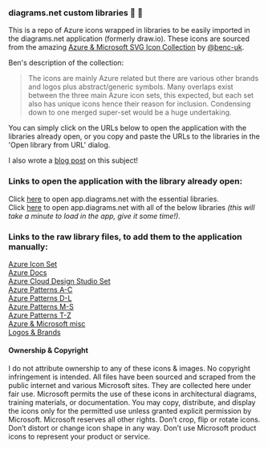 ### diagrams.net custom libraries :rocket: :metal:
This is a repo of Azure icons wrapped in libraries to be easily imported in the diagrams.net application (formerly draw.io).
These icons are sourced from the amazing [Azure & Microsoft SVG Icon Collection](https://code.benco.io/icon-collection/) by [@benc-uk](https://github.com/benc-uk).

Ben's description of the collection:
>The icons are mainly Azure related but there are various other brands and logos plus abstract/generic symbols.
>Many overlaps exist between the three main Azure icon sets, this expected, but each set also has unique icons hence their reason for inclusion. Condensing down to one merged super-set would be a huge undertaking.

You can simply click on the URLs below to open the application with the libraries already open, or you copy and paste the URLs to the libraries in the 'Open library from URL' dialog.

I also wrote a [blog post]() on this subject!

### Links to open the application with the library already open:
Click [here](https://app.diagrams.net/?splash=0&libs=general&clibs=Uhttps://raw.githubusercontent.com/DaveRuijter/diagrams.net/master/1.%20Azure%20Icon%20Set;Uhttps://raw.githubusercontent.com/DaveRuijter/diagrams.net/master/2.%20Azure%20Docs) to open app.diagrams.net with the essential libraries.  
Click [here](https://app.diagrams.net/?splash=0&libs=general&clibs=Uhttps://raw.githubusercontent.com/DaveRuijter/diagrams.net/master/1.%20Azure%20Icon%20Set;Uhttps://raw.githubusercontent.com/DaveRuijter/diagrams.net/master/2.%20Azure%20Docs;Uhttps://raw.githubusercontent.com/DaveRuijter/diagrams.net/master/3.%20Azure%20Cloud%20Design%20Studio%20Set;Uhttps://raw.githubusercontent.com/DaveRuijter/diagrams.net/master/4.%20Azure%20Patterns%20A-C;Uhttps://raw.githubusercontent.com/DaveRuijter/diagrams.net/master/5.%20Azure%20Patterns%20D-L;Uhttps://raw.githubusercontent.com/DaveRuijter/diagrams.net/master/6.%20Azure%20Patterns%20M-S;Uhttps://raw.githubusercontent.com/DaveRuijter/diagrams.net/master/7.%20Azure%20Patterns%20T-Z;Uhttps://raw.githubusercontent.com/DaveRuijter/diagrams.net/master/8.%20Azure%20%26%20Microsoft%20misc;Uhttps://raw.githubusercontent.com/DaveRuijter/diagrams.net/master/9.%20Logos%20%26%20brands) to open app.diagrams.net with all of the below libraries _(this will take a minute to load in the app, give it some time!)_.

### Links to the raw library files, to add them to the application manually:

[Azure Icon Set](https://raw.githubusercontent.com/DaveRuijter/diagrams.net/master/1.%20Azure%20Icon%20Set)  
[Azure Docs](https://raw.githubusercontent.com/DaveRuijter/diagrams.net/master/2.%20Azure%20Docs)  
[Azure Cloud Design Studio Set](https://raw.githubusercontent.com/DaveRuijter/diagrams.net/master/3.%20Azure%20Cloud%20Design%20Studio%20Set)  
[Azure Patterns A-C](https://raw.githubusercontent.com/DaveRuijter/diagrams.net/master/4.%20Azure%20Patterns%20A-C)  
[Azure Patterns D-L](https://raw.githubusercontent.com/DaveRuijter/diagrams.net/master/5.%20Azure%20Patterns%20D-L)  
[Azure Patterns M-S](https://raw.githubusercontent.com/DaveRuijter/diagrams.net/master/6.%20Azure%20Patterns%20M-S)  
[Azure Patterns T-Z](https://raw.githubusercontent.com/DaveRuijter/diagrams.net/master/7.%20Azure%20Patterns%20T-Z)  
[Azure & Microsoft misc](https://raw.githubusercontent.com/DaveRuijter/diagrams.net/master/8.%20Azure%20%26%20Microsoft%20misc)  
[Logos & Brands](https://raw.githubusercontent.com/DaveRuijter/diagrams.net/master/9.%20Logos%20%26%20brands)


#### Ownership & Copyright
I do not attribute ownership to any of these icons & images. 
No copyright infringement is intended.
All files have been sourced and scraped from the public internet and various Microsoft sites. 
They are collected here under fair use.
Microsoft permits the use of these icons in architectural diagrams, training materials, or documentation. 
You may copy, distribute, and display the icons only for the permitted use unless granted explicit permission by Microsoft. 
Microsoft reserves all other rights.
Don’t crop, flip or rotate icons.
Don’t distort or change icon shape in any way.
Don’t use Microsoft product icons to represent your product or service.
